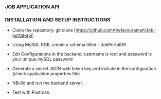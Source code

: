 ### JOB APPLICATION API

### INSTALLATION AND SETUP INSTRUCTIONS
- Clone the repository: git clone [https://github.com/thefavourameh/Job-portal-api]


- Using MySQL RDB, create a schema titled - JobPortalDB


- Edit Configurations in the backend, username is root and password is your unique mySQL password


- Generate a secret JSON web token key and include in the configuration (check application.properties file)


- NBuild and run the backend server.


- Test with Postman.
